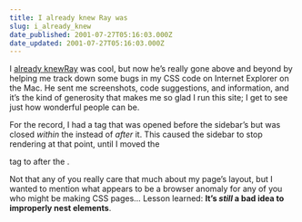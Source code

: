 ```yaml
---
title: I already knew Ray was
slug: i_already_knew
date_published: 2001-07-27T05:16:03.000Z
date_updated: 2001-07-27T05:16:03.000Z
---
```


I [already knew](/index.php?blogarch/2001_02_01_archive.php#2558697)[Ray](http://www.themaxx.com/bits/) was cool, but now he’s really gone above and beyond by helping me track down some bugs in my CSS code on Internet Explorer on the Mac. He sent me screenshots, code suggestions, and information, and it’s the kind of generosity that makes me so glad I run this site; I get to see just how wonderful people can be.

For the record, I had a  tag that was opened before the sidebar’s 
 but was closed *within* the 
 instead of *after* it. This caused the sidebar to stop rendering at that point, until I moved the 

 tag to after the 
.

Not that any of you really care that much about my page’s layout, but I wanted to mention what appears to be a browser anomaly for any of you who might be making CSS pages… Lesson learned: **It’s *still* a bad idea to improperly nest elements**.
